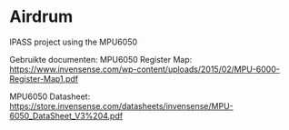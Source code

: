 # Airdrum
IPASS project using the MPU6050

Gebruikte documenten:
MPU6050 Register Map: https://www.invensense.com/wp-content/uploads/2015/02/MPU-6000-Register-Map1.pdf

MPU6050 Datasheet: https://store.invensense.com/datasheets/invensense/MPU-6050_DataSheet_V3%204.pdf
